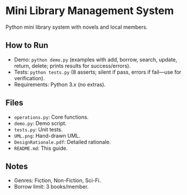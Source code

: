 # Mini Library Management System

Python mini library system with novels and local members.

## How to Run
- Demo: `python demo.py` (examples with add, borrow, search, update, return, delete; prints results for success/errors).
- Tests: `python tests.py` (8 asserts; silent if pass, errors if fail—use for verification).
- Requirements: Python 3.x (no extras).

## Files
- `operations.py`: Core functions.
- `demo.py`: Demo script.
- `tests.py`: Unit tests.
- `UML.png`: Hand-drawn UML.
- `DesignRationale.pdf`: Detailed rationale.
- `README.md`: This guide.

## Notes
- Genres: Fiction, Non-Fiction, Sci-Fi.
- Borrow limit: 3 books/member.

